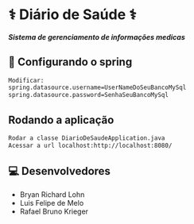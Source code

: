 # ⚕ Diário de Saúde ⚕
##### Sistema de gerenciamento de informações medicas

## 🍃 Configurando o spring 

```sh
Modificar:
spring.datasource.username=UserNameDoSeuBancoMySql
spring.datasource.password=SenhaSeuBancoMySql
```

## Rodando a aplicação

```sh
Rodar a classe DiarioDeSaudeApplication.java
Acessar a url localhost:http://localhost:8080/
```

## 💻 Desenvolvedores

 - Bryan Richard Lohn
 - Luis Felipe de Melo
 - Rafael Bruno Krieger
